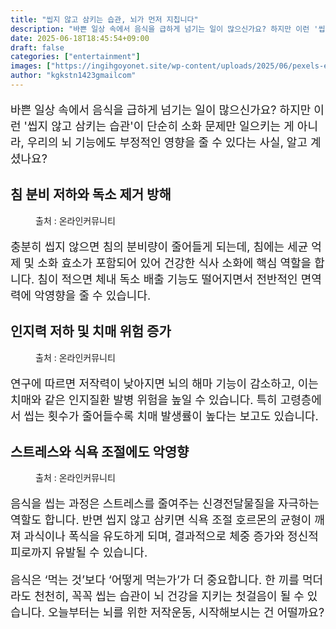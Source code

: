 ```yaml
---
title: "씹지 않고 삼키는 습관, 뇌가 먼저 지칩니다"
description: "바쁜 일상 속에서 음식을 급하게 넘기는 일이 많으신가요? 하지만 이런 '씹지 않고 삼키는 습관'이 단순히 소화 문제만 일으키는 게 아니라, 우리의 뇌 기능에도 부정적인 영향을 줄 수 있다는 사실, 알고 계셨나요?"
date: 2025-06-18T18:45:54+09:00
draft: false
categories: ["entertainment"]
images: ["https://ingihgoyonet.site/wp-content/uploads/2025/06/pexels-ekaterina-bolovtsova-6192331-683x1024.jpg", "https://ingihgoyonet.site/wp-content/uploads/2025/06/pexels-googledeepmind-17483868-1024x576.jpg", "https://ingihgoyonet.site/wp-content/uploads/2025/06/pexels-brett-sayles-2914753-1024x681.jpg"]
author: "kgkstn1423gmailcom"
---
```


<p style="font-size:18px">바쁜 일상 속에서 음식을 급하게 넘기는 일이 많으신가요? 하지만 이런 '씹지 않고 삼키는 습관'이 단순히 소화 문제만 일으키는 게 아니라, 우리의 뇌 기능에도 부정적인 영향을 줄 수 있다는 사실, 알고 계셨나요?</p> <h2 >침 분비 저하와 독소 제거 방해</h2> <figure ><img src="https://ingihgoyonet.site/wp-content/uploads/2025/06/pexels-ekaterina-bolovtsova-6192331-683x1024.jpg" alt="" style="aspect-ratio:16/9;object-fit:cover"/><figcaption >출처 : 온라인커뮤니티</figcaption></figure> <p style="font-size:18px">충분히 씹지 않으면 침의 분비량이 줄어들게 되는데, 침에는 세균 억제 및 소화 효소가 포함되어 있어 건강한 식사 소화에 핵심 역할을 합니다. 침이 적으면 체내 독소 배출 기능도 떨어지면서 전반적인 면역력에 악영향을 줄 수 있습니다.</p> <h2 >인지력 저하 및 치매 위험 증가</h2> <figure ><img src="https://ingihgoyonet.site/wp-content/uploads/2025/06/pexels-googledeepmind-17483868-1024x576.jpg" alt="" style="aspect-ratio:16/9;object-fit:cover"/><figcaption >출처 : 온라인커뮤니티</figcaption></figure> <p style="font-size:18px">연구에 따르면 저작력이 낮아지면 뇌의 해마 기능이 감소하고, 이는 치매와 같은 인지질환 발병 위험을 높일 수 있습니다. 특히 고령층에서 씹는 횟수가 줄어들수록 치매 발생률이 높다는 보고도 있습니다.</p> <h2 >스트레스와 식욕 조절에도 악영향</h2> <figure ><img src="https://ingihgoyonet.site/wp-content/uploads/2025/06/pexels-brett-sayles-2914753-1024x681.jpg" alt="" style="aspect-ratio:16/9;object-fit:cover"/><figcaption >출처 : 온라인커뮤니티</figcaption></figure> <p style="font-size:18px">음식을 씹는 과정은 스트레스를 줄여주는 신경전달물질을 자극하는 역할도 합니다. 반면 씹지 않고 삼키면 식욕 조절 호르몬의 균형이 깨져 과식이나 폭식을 유도하게 되며, 결과적으로 체중 증가와 정신적 피로까지 유발될 수 있습니다.</p> <p style="font-size:18px">음식은 ‘먹는 것’보다 ‘어떻게 먹는가’가 더 중요합니다. 한 끼를 먹더라도 천천히, 꼭꼭 씹는 습관이 뇌 건강을 지키는 첫걸음이 될 수 있습니다. 오늘부터는 뇌를 위한 저작운동, 시작해보시는 건 어떨까요?</p>
